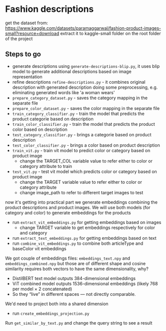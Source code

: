 # Fashion descriptions

get the dataset from:
https://www.kaggle.com/datasets/paramaggarwal/fashion-product-images-small?resource=download
extract it to kaggle-small folder on the root folder of the project

## Steps to go
 - generate descriptions using `generate-descriptions-blip.py`, it uses blip model to generate additional descriptions based on image representation
 - refine descriptions `refine-descriptions.py` - it combines original description with generated description doing some preprocessing, e.g. eliminating generated words like 'a woman wears' 
 - `prepare_category_dataset.py` - saves the category mapping in the separate file
 - `prepare_color_dataset.py` - saves the color mapping in the separate file
 - `train_category_classifier.py` - train the model that predicts the product categorie based on description
 - `train_color_classifier.py` - train the model that predicts the product color based on description
 - `test_category_classifier.py` - brings a categorie based on product description
 - `test_color_classifier.py` - brings a color based on product description
 - `train_vit.py` - train vit model to predict color or category based on product image
   - change the TARGET_COL variable value to refer either to color or category attribute to train
 - `test_vit.py` - test vit model which predicts color or category based on product image
    - change the TARGET variable value to refer either to color or category attribute
    - change image_path to refer to different target images to test

now it's getting into practical part we generate embeddings combining the product descriptions 
and product images. We will use both models (for category and color) to generate embeddings for the products
 - run `extract_vit_embeddings.py` for getting embeddings based on images
   - change TARGET variable to get embeddings respectively for color and category
 - run `extract_text_embeddings.py` for getting embeddings based on text
 - run `combine_vit_embeddings.py` to combine both articleType and baseColor vit embeddings

We got couple of embeddings files: `embeddings_text.npy` and `embeddings_combined.npy` but those are of different shape and 
cosine similarity requires both vectors to have the same dimensionality, why?
 - DistilBERT text model outputs 384-dimensional embeddings
 - ViT combined model outputs 1536-dimensional embeddings (likely 768 per model × 2 concatenated)
 - So they “live” in different spaces — not directly comparable.

We'd need to project both into a shared dimension
 - run `create_embeddings_projection.py`

Run `get_similar_by_text.py` and change the query string to see a result

